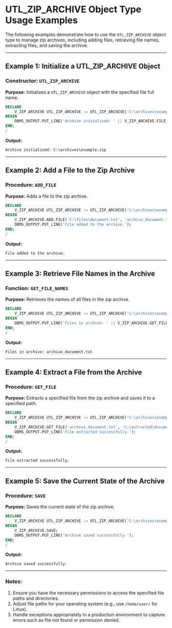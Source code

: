 # UTL_ZIP_ARCHIVE Object Type Usage Examples

The following examples demonstrate how to use the `UTL_ZIP_ARCHIVE` object type to manage zip archives, including adding files, retrieving file names, extracting files, and saving the archive.

---

## Example 1: Initialize a UTL_ZIP_ARCHIVE Object

### Constructor: `UTL_ZIP_ARCHIVE`

**Purpose:** Initializes a `UTL_ZIP_ARCHIVE` object with the specified file full name.

```SQL
DECLARE
    V_ZIP_ARCHIVE UTL_ZIP_ARCHIVE := UTL_ZIP_ARCHIVE('C:\archives\example.zip');
BEGIN
    DBMS_OUTPUT.PUT_LINE('Archive initialized: ' || V_ZIP_ARCHIVE.FILE_FULL_NAME);
END;
/
```

**Output:**

```
Archive initialized: C:\archives\example.zip
```

---

## Example 2: Add a File to the Zip Archive

### Procedure: `ADD_FILE`

**Purpose:** Adds a file to the zip archive.

```SQL
DECLARE
    V_ZIP_ARCHIVE UTL_ZIP_ARCHIVE := UTL_ZIP_ARCHIVE('C:\archives\example.zip');
BEGIN
    V_ZIP_ARCHIVE.ADD_FILE('C:\files\document.txt', 'archive_document.txt');
    DBMS_OUTPUT.PUT_LINE('File added to the archive.');
END;
/
```

**Output:**

```
File added to the archive.
```

---

## Example 3: Retrieve File Names in the Archive

### Function: `GET_FILE_NAMES`

**Purpose:** Retrieves the names of all files in the zip archive.

```SQL
DECLARE
    V_ZIP_ARCHIVE UTL_ZIP_ARCHIVE := UTL_ZIP_ARCHIVE('C:\archives\example.zip');
BEGIN
    DBMS_OUTPUT.PUT_LINE('Files in archive: ' || V_ZIP_ARCHIVE.GET_FILE_NAMES);
END;
/
```

**Output:**

```
Files in archive: archive_document.txt
```

---

## Example 4: Extract a File from the Archive

### Procedure: `GET_FILE`

**Purpose:** Extracts a specified file from the zip archive and saves it to a specified path.

```SQL
DECLARE
    V_ZIP_ARCHIVE UTL_ZIP_ARCHIVE := UTL_ZIP_ARCHIVE('C:\archives\example.zip');
BEGIN
    V_ZIP_ARCHIVE.GET_FILE('archive_document.txt', 'C:\extracted\document.txt');
    DBMS_OUTPUT.PUT_LINE('File extracted successfully.');
END;
/
```

**Output:**

```
File extracted successfully.
```

---

## Example 5: Save the Current State of the Archive

### Procedure: `SAVE`

**Purpose:** Saves the current state of the zip archive.

```SQL
DECLARE
    V_ZIP_ARCHIVE UTL_ZIP_ARCHIVE := UTL_ZIP_ARCHIVE('C:\archives\example.zip');
BEGIN
    V_ZIP_ARCHIVE.SAVE;
    DBMS_OUTPUT.PUT_LINE('Archive saved successfully.');
END;
/
```

**Output:**

```
Archive saved successfully.
```

---

### Notes:

1. Ensure you have the necessary permissions to access the specified file paths and directories.
2. Adjust file paths for your operating system (e.g., use `/home/user/` for Linux).
3. Handle exceptions appropriately in a production environment to capture errors such as file not found or permission denied.
